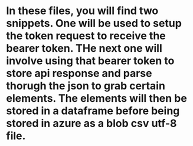 # In these files, you will find two snippets. One will be used to setup the token request to receive the bearer token. THe next one will involve using that bearer token to store api response and parse thorugh the json to grab certain elements. The elements will then be stored in a dataframe before being stored in azure as a blob csv utf-8 file. 